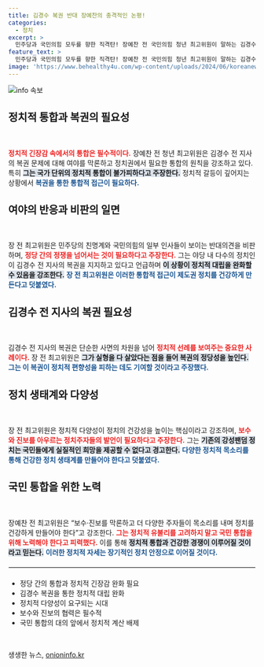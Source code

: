 ```yaml
---
title: 김경수 복권 반대 장예찬의 충격적인 논평!
categories:
  - 정치
excerpt: >
  민주당과 국민의힘 모두를 향한 직격탄! 장예찬 전 국민의힘 청년 최고위원이 말하는 김경수 복권의 진정한 의미와 정치권의 길은? 속 좁은 계산 대신 국민통합을 향한 대의에 집중하자!
feature_text: >
  민주당과 국민의힘 모두를 향한 직격탄! 장예찬 전 국민의힘 청년 최고위원이 말하는 김경수 복권의 진정한 의미와 정치권의 길은? 속 좁은 계산 대신 국민통합을 향한 대의에 집중하자!
image: 'https://www.behealthy4u.com/wp-content/uploads/2024/06/koreanews.jpg'
---
```


<p><img src="https://www.behealthy4u.com/wp-content/uploads/2024/06/koreanews.jpg" alt="info 속보" /></p>

<h2 data-ke-size="size26">정치적 통합과 복권의 필요성</h2>

<p data-ke-size="size16">&nbsp;</p>

<p><b><span style="color: #ee2323;">정치적 긴장감 속에서의 통합은 필수적이다.</span></b> 장예찬 전 청년 최고위원은 김경수 전 지사의 복권 문제에 대해 여야를 막론하고 정치권에서 필요한 통합의 원칙을 강조하고 있다. 특히 <b><span style="background-color: #21538527;">그는 국가 단위의 정치적 통합이 불가피하다고 주장한다.</span></b> 정치적 갈등이 깊어지는 상황에서 <b><span style="color: #1a5490;">복권을 통한 통합적 접근이 필요하다.</span></b></p>

<h2 data-ke-size="size26">여야의 반응과 비판의 일면</h2>

<p data-ke-size="size16">&nbsp;</p>

<p>장 전 최고위원은 민주당의 친명계와 국민의힘의 일부 인사들이 보이는 반대의견을 비판하며, <b><span style="color: #ee2323;">정당 간의 정쟁을 넘어서는 것이 필요하다고 주장한다.</span></b> 그는 야당 내 다수의 정치인이 김경수 전 지사의 복권을 지지하고 있다고 언급하며 <b><span style="background-color: #21538527;">이 상황이 정치적 대립을 완화할 수 있음을 강조한다.</span></b> <b><span style="color: #1a5490;">장 전 최고위원은 이러한 통합적 접근이 제도권 정치를 건강하게 만든다고 덧붙였다.</span></b></p>

<h2 data-ke-size="size26">김경수 전 지사의 복권 필요성</h2>

<p data-ke-size="size16">&nbsp;</p>

<p>김경수 전 지사의 복권은 단순한 사면의 차원을 넘어 <b><span style="color: #ee2323;">정치적 선례를 보여주는 중요한 사례이다.</span></b> 장 전 최고위원은 <b><span style="background-color: #21538527;">그가 실형을 다 살았다는 점을 들어 복권의 정당성을 높인다.</span></b> <b><span style="color: #1a5490;">그는 이 복권이 정치적 편향성을 피하는 데도 기여할 것이라고 주장했다.</span></b></p>

<h2 data-ke-size="size26">정치 생태계와 다양성</h2>

<p data-ke-size="size16">&nbsp;</p>

<p>장 전 최고위원은 정치적 다양성이 정치의 건강성을 높이는 핵심이라고 강조하며, <b><span style="color: #ee2323;">보수와 진보를 아우르는 정치주자들의 발언이 필요하다고 주장한다.</span></b> 그는 <b><span style="background-color: #21538527;">기존의 강성팬덤 정치는 국민들에게 실질적인 희망을 제공할 수 없다고 경고한다.</span></b> <b><span style="color: #1a5490;">다양한 정치적 목소리를 통해 건강한 정치 생태계를 만들어야 한다고 덧붙였다.</span></b></p>

<h2 data-ke-size="size26">국민 통합을 위한 노력</h2>

<p data-ke-size="size16">&nbsp;</p>

<p>장예찬 전 최고위원은 “보수·진보를 막론하고 더 다양한 주자들이 목소리를 내며 정치를 건강하게 만들어야 한다”고 강조한다. <b><span style="color: #ee2323;">그는 정치적 유불리를 고려하지 말고 국민 통합을 위해 노력해야 한다고 피력했다.</span></b> 이를 통해 <b><span style="background-color: #21538527;">정치적 통합과 건강한 경쟁이 이루어질 것이라고 믿는다.</span></b> <b><span style="color: #1a5490;">이러한 정치적 자세는 장기적인 정치 안정으로 이어질 것이다.</span></b></p>

<hr style="border:1px solid #eaeaea; margin-top: 20px; margin-bottom: 20px;" />

<ul>
<li>정당 간의 통합과 정치적 긴장감 완화 필요</li>
<li>김경수 복권을 통한 정치적 대립 완화</li>
<li>정치적 다양성이 요구되는 시대</li>
<li>보수와 진보의 협력은 필수적</li>
<li>국민 통합의 대의 앞에서 정치적 계산 배제</li>
</ul>

<p data-ke-size="size16">&nbsp;</p>
생생한 뉴스, <a href="https://onioninfo.kr" rel="dofollow">onioninfo.kr</a>


